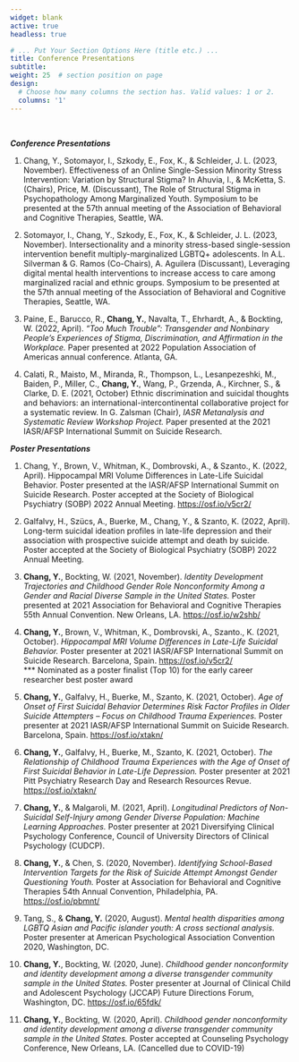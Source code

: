 ```yaml
---
widget: blank
active: true
headless: true

# ... Put Your Section Options Here (title etc.) ...
title: Conference Presentations
subtitle:
weight: 25  # section position on page
design:
  # Choose how many columns the section has. Valid values: 1 or 2.
  columns: '1'
---
```

<br/>

***Conference Presentations***

1.	Chang, Y., Sotomayor, I., Szkody, E., Fox, K., & Schleider, J. L. (2023, November). Effectiveness of an Online Single-Session Minority Stress Intervention: Variation by Structural Stigma? In Ahuvia, I., & McKetta, S. (Chairs), Price, M. (Discussant), The Role of Structural Stigma in Psychopathology Among Marginalized Youth. Symposium to be presented at the 57th annual meeting of the Association of Behavioral and Cognitive Therapies, Seattle, WA.

2.	Sotomayor, I., Chang, Y., Szkody, E., Fox, K., & Schleider, J. L. (2023, November). Intersectionality and a minority stress-based single-session intervention benefit multiply-marginalized LGBTQ+ adolescents. In A.L. Silverman & G. Ramos (Co-Chairs), A. Aguilera (Discussant), Leveraging digital mental health interventions to increase access to care among marginalized racial and ethnic groups. Symposium to be presented at the 57th annual meeting of the Association of Behavioral and Cognitive Therapies, Seattle, WA.

3. Paine, E., Barucco, R., **Chang, Y.**, Navalta, T., Ehrhardt, A., & Bockting, W. (2022, April). *“Too Much Trouble”: Transgender and Nonbinary People’s Experiences of Stigma, Discrimination, and Affirmation in the Workplace.* Paper presented at 2022 Population Association of Americas annual conference. Atlanta, GA.

4. Calati, R., Maisto, M., Miranda, R., Thompson, L., Lesanpezeshki, M., Baiden, P., Miller, C., **Chang, Y.**, Wang, P., Grzenda, A., Kirchner, S., & Clarke, D. E. (2021, October) Ethnic discrimination and suicidal thoughts and behaviors: an international-intercontinental collaborative project for a systematic review. In G. Zalsman (Chair), *IASR Metanalysis and Systematic Review Workshop Project.* Paper presented at the 2021 IASR/AFSP International Summit on Suicide Research. 

***Poster Presentations***

1.	Chang, Y., Brown, V., Whitman, K., Dombrovski, A., & Szanto., K. (2022, April). Hippocampal MRI Volume Differences in Late-Life Suicidal Behavior. Poster presented at the IASR/AFSP International Summit on Suicide Research. Poster accepted at the Society of Biological Psychiatry (SOBP) 2022 Annual Meeting. https://osf.io/v5cr2/

2.	Galfalvy, H., Szücs, A., Buerke, M., Chang, Y., & Szanto, K. (2022, April). Long-term suicidal ideation profiles in late-life depression and their association with prospective suicide attempt and death by suicide. Poster accepted at the Society of Biological Psychiatry (SOBP) 2022 Annual Meeting.

3.	**Chang, Y.**, Bockting, W. (2021, November). *Identity Development Trajectories and Childhood Gender Role Nonconformity Among a Gender and Racial Diverse Sample in the United States.* Poster presented at 2021 Association for Behavioral and Cognitive Therapies 55th Annual Convention. New Orleans, LA. https://osf.io/w2shb/

4.	**Chang, Y.**, Brown, V., Whitman, K., Dombrovski, A., Szanto., K. (2021, October). *Hippocampal MRI Volume Differences in Late-Life Suicidal Behavior.* Poster presenter at 2021 IASR/AFSP International Summit on Suicide Research. Barcelona, Spain. https://osf.io/v5cr2/ <br/>
*** Nominated as a poster finalist (Top 10) for the early career researcher best poster award

5.	**Chang, Y.**, Galfalvy, H., Buerke, M., Szanto, K. (2021, October). *Age of Onset of First Suicidal Behavior Determines Risk Factor Profiles in Older Suicide Attempters – Focus on Childhood Trauma Experiences.* Poster presenter at 2021 IASR/AFSP International Summit on Suicide Research. Barcelona, Spain. https://osf.io/xtakn/

6.	**Chang, Y.**, Galfalvy, H., Buerke, M., Szanto, K. (2021, October). *The Relationship of Childhood Trauma Experiences with the Age of Onset of First Suicidal Behavior in Late-Life Depression.* Poster presenter at 2021 Pitt Psychiatry Research Day and Research Resources Revue. https://osf.io/xtakn/

7.	**Chang, Y.**, & Malgaroli, M. (2021, April). *Longitudinal Predictors of Non-Suicidal Self-Injury among Gender Diverse Population: Machine Learning Approaches.* Poster presenter at 2021 Diversifying Clinical Psychology Conference, Council of University Directors of Clinical Psychology (CUDCP). 

8.	**Chang, Y.**, & Chen, S. (2020, November). *Identifying School-Based Intervention Targets for the Risk of Suicide Attempt Amongst Gender Questioning Youth.* Poster at Association for Behavioral and Cognitive Therapies 54th Annual Convention, Philadelphia, PA. https://osf.io/pbmnt/

9.	Tang, S., & **Chang, Y.** (2020, August). *Mental health disparities among LGBTQ Asian and Pacific islander youth: A cross sectional analysis.* Poster presenter at American Psychological Association Convention 2020, Washington, DC.

10.	**Chang, Y.**, Bockting, W. (2020, June). *Childhood gender nonconformity and identity development among a diverse transgender community sample in the United States.* Poster presenter at Journal of Clinical Child and Adolescent Psychology (JCCAP) Future Directions Forum, Washington, DC. https://osf.io/65fdk/

11.	**Chang, Y.**, Bockting, W. (2020, April). *Childhood gender nonconformity and identity development among a diverse transgender community sample in the United States.* Poster accepted at Counseling Psychology Conference, New Orleans, LA. (Cancelled due to COVID-19)
